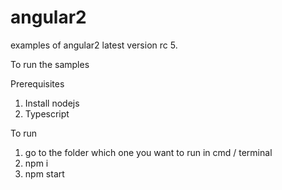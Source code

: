 # angular2
examples of angular2 latest version rc 5.

To run the samples

Prerequisites

1. Install nodejs
2. Typescript

To run

1.  go to the folder which one you want to run in cmd / terminal
2.  npm i  
3.  npm start
